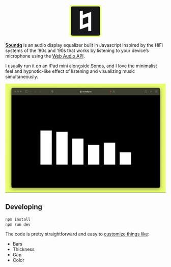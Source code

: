 <div align="center">
  <p>
    <a href="https://soundq.co">
      <img src="public/icon.svg" width="100" height="100" />
    </a>
  </p>
</div>

**[Soundq](https://soundq.co)** is an audio display equalizer built in Javascript inspired by the HiFi systems of the ’80s and ’90s that works by listening to your device’s microphone using the [Web Audio API](https://developer.mozilla.org/en-US/docs/Web/API/Web_Audio_API).

I usually run it on an iPad mini alongside Sonos, and I love the minimalist feel and hypnotic-like effect of listening and visualizing music simultaneously.

![](public/video.gif)

## Developing
```
npm install
npm run dev
```

The code is pretty straightforward and easy to [customize things like](src/App.svelte):
- Bars
- Thickness 
- Gap
- Color